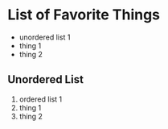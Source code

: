 # List of Favorite Things
- unordered list 1
- thing 1
- thing 2

## Unordered List
1. ordered list 1
2. thing 1
3. thing 2
